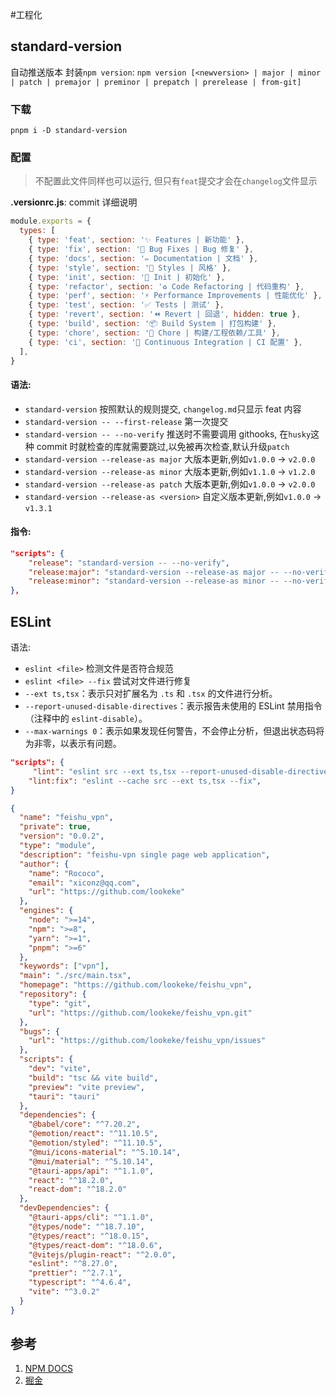 #工程化

## standard-version

自动推送版本
封装`npm version`: `npm version [<newversion> | major | minor | patch | premajor | preminor | prepatch | prerelease | from-git]`

### 下载

```shell
pnpm i -D standard-version
```

### 配置

> 不配置此文件同样也可以运行, 但只有`feat`提交才会在`changelog`文件显示

**.versionrc.js**: commit 详细说明

```js
module.exports = {
  types: [
    { type: 'feat', section: '✨ Features | 新功能' },
    { type: 'fix', section: '🐛 Bug Fixes | Bug 修复' },
    { type: 'docs', section: '✏️ Documentation | 文档' },
    { type: 'style', section: '💄 Styles | 风格' },
    { type: 'init', section: '🎉 Init | 初始化' },
    { type: 'refactor', section: '♻️ Code Refactoring | 代码重构' },
    { type: 'perf', section: '⚡ Performance Improvements | 性能优化' },
    { type: 'test', section: '✅ Tests | 测试' },
    { type: 'revert', section: '⏪ Revert | 回退', hidden: true },
    { type: 'build', section: '📦‍ Build System | 打包构建' },
    { type: 'chore', section: '🚀 Chore | 构建/工程依赖/工具' },
    { type: 'ci', section: '👷 Continuous Integration | CI 配置' },
  ],
}
```

#### 语法:

- `standard-version` 按照默认的规则提交, `changelog.md`只显示 feat 内容
- `standard-version -- --first-release` 第一次提交
- `standard-version -- --no-verify` 推送时不需要调用 githooks, 在`husky`这种 commit 时就检查的库就需要跳过,以免被再次检查,默认升级`patch`
- `standard-version --release-as major` 大版本更新,例如`v1.0.0` -> `v2.0.0`
- `standard-version --release-as minor` 大版本更新,例如`v1.1.0` -> `v1.2.0`
- `standard-version --release-as patch` 大版本更新,例如`v1.0.0` -> `v2.0.0`
- `standard-version --release-as <version>` 自定义版本更新,例如`v1.0.0` -> `v1.3.1`

#### 指令:

```json
"scripts": {
	"release": "standard-version -- --no-verify",
	"release:major": "standard-version --release-as major -- --no-verify",
	"release:minor": "standard-version --release-as minor -- --no-verify"
},
```

## ESLint

语法:
- `eslint <file>` 检测文件是否符合规范
- `eslint <file> --fix` 尝试对文件进行修复
- `--ext ts,tsx`：表示只对扩展名为 `.ts` 和 `.tsx` 的文件进行分析。
- `--report-unused-disable-directives`：表示报告未使用的 ESLint 禁用指令（注释中的 `eslint-disable`）。
- `--max-warnings 0`：表示如果发现任何警告，不会停止分析，但退出状态码将为非零，以表示有问题。
```json
"scripts": {
	 "lint": "eslint src --ext ts,tsx --report-unused-disable-directives --max-warnings 0",
    "lint:fix": "eslint --cache src --ext ts,tsx --fix",
}
```

```json
{
  "name": "feishu_vpn",
  "private": true,
  "version": "0.0.2",
  "type": "module",
  "description": "feishu-vpn single page web application",
  "author": {
    "name": "Rococo",
    "email": "xiconz@qq.com",
    "url": "https://github.com/lookeke"
  },
  "engines": {
    "node": ">=14",
    "npm": ">=8",
    "yarn": ">=1",
    "pnpm": ">=6"
  },
  "keywords": ["vpn"],
  "main": "./src/main.tsx",
  "homepage": "https://github.com/lookeke/feishu_vpn",
  "repository": {
    "type": "git",
    "url": "https://github.com/lookeke/feishu_vpn.git"
  },
  "bugs": {
    "url": "https://github.com/lookeke/feishu_vpn/issues"
  },
  "scripts": {
    "dev": "vite",
    "build": "tsc && vite build",
    "preview": "vite preview",
    "tauri": "tauri"
  },
  "dependencies": {
    "@babel/core": "^7.20.2",
    "@emotion/react": "^11.10.5",
    "@emotion/styled": "^11.10.5",
    "@mui/icons-material": "^5.10.14",
    "@mui/material": "^5.10.14",
    "@tauri-apps/api": "^1.1.0",
    "react": "^18.2.0",
    "react-dom": "^18.2.0"
  },
  "devDependencies": {
    "@tauri-apps/cli": "^1.1.0",
    "@types/node": "^18.7.10",
    "@types/react": "^18.0.15",
    "@types/react-dom": "^18.0.6",
    "@vitejs/plugin-react": "^2.0.0",
    "eslint": "^8.27.0",
    "prettier": "^2.7.1",
    "typescript": "^4.6.4",
    "vite": "^3.0.2"
  }
}
```

## 参考

1. [NPM DOCS](https://docs.npmjs.com/cli/v8/commands/npm-version)
2. [掘金](https://juejin.cn/post/7020289124993073189)
